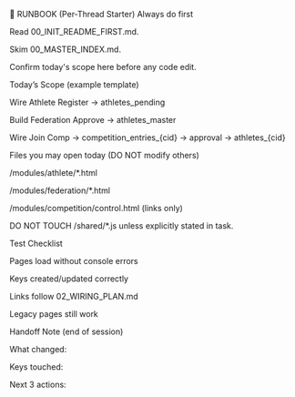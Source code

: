 🧪 RUNBOOK (Per-Thread Starter)
Always do first

Read 00_INIT_README_FIRST.md.

Skim 00_MASTER_INDEX.md.

Confirm today's scope here before any code edit.

Today’s Scope (example template)

 Wire Athlete Register → athletes_pending

 Build Federation Approve → athletes_master

 Wire Join Comp → competition_entries_{cid} → approval → athletes_{cid}

Files you may open today (DO NOT modify others)

/modules/athlete/*.html

/modules/federation/*.html

/modules/competition/control.html (links only)

DO NOT TOUCH /shared/*.js unless explicitly stated in task.

Test Checklist

 Pages load without console errors

 Keys created/updated correctly

 Links follow 02_WIRING_PLAN.md

 Legacy pages still work

Handoff Note (end of session)

What changed:

Keys touched:

Next 3 actions: